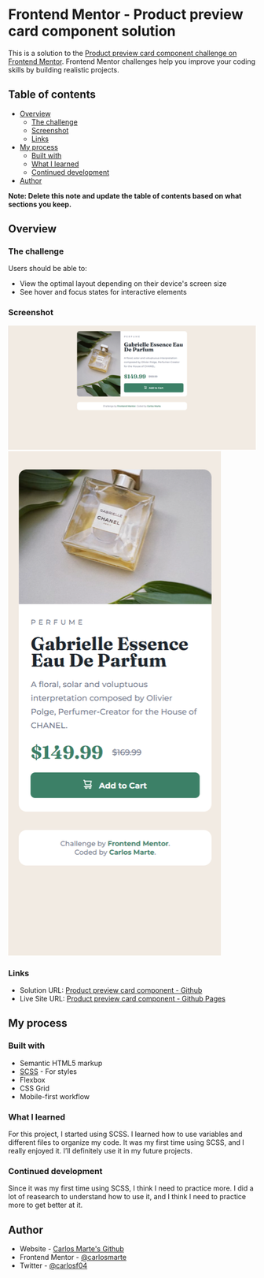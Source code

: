 # Frontend Mentor - Product preview card component solution

This is a solution to the [Product preview card component challenge on Frontend Mentor](https://www.frontendmentor.io/challenges/product-preview-card-component-GO7UmttRfa). Frontend Mentor challenges help you improve your coding skills by building realistic projects.

## Table of contents

- [Overview](#overview)
  - [The challenge](#the-challenge)
  - [Screenshot](#screenshot)
  - [Links](#links)
- [My process](#my-process)
  - [Built with](#built-with)
  - [What I learned](#what-i-learned)
  - [Continued development](#continued-development)
- [Author](#author)

**Note: Delete this note and update the table of contents based on what sections you keep.**

## Overview

### The challenge

Users should be able to:

- View the optimal layout depending on their device's screen size
- See hover and focus states for interactive elements

### Screenshot

![Desktop Version](./Screenshot-Desktop.png)
![Mobile Version](./Screenshot-Mobile.png)

### Links

- Solution URL: [Product preview card component - Github](https://github.com/carlosmarte23/FEM---Product-preview-card-component)
- Live Site URL: [Product preview card component - Github Pages](https://carlosmarte23.github.io/FEM---Product-preview-card-component/)

## My process

### Built with

- Semantic HTML5 markup
- [SCSS](https://sass-lang.com/) - For styles
- Flexbox
- CSS Grid
- Mobile-first workflow

### What I learned

For this project, I started using SCSS. I learned how to use variables and different files to organize my code. It was my first time using SCSS, and I really enjoyed it. I’ll definitely use it in my future projects.

### Continued development

Since it was my first time using SCSS, I think I need to practice more. I did a lot of reasearch to understand how to use it, and I think I need to practice more to get better at it.

## Author

- Website - [Carlos Marte's Github](https://github.com/carlosmarte23)
- Frontend Mentor - [@carlosmarte](https://www.frontendmentor.io/profile/carlosmarte23)
- Twitter - [@carlosf04](https://www.x.com/carlosf04)

